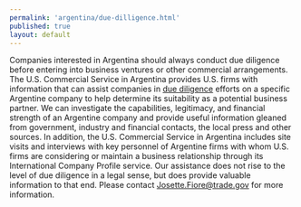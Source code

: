```yaml
---
permalink: 'argentina/due-dilligence.html'
published: true
layout: default
---
```

Companies interested in Argentina should always conduct due diligence before entering into business ventures or other commercial arrangements. The U.S. Commercial Service in Argentina provides U.S. firms with information that can assist companies in [due diligence](http://export.gov/argentina/servicesforu.s.companies/eg_ar_021794.asp) efforts on a specific Argentine company to help determine its suitability as a potential business partner. We can investigate the capabilities, legitimacy, and financial strength of an Argentine company and provide useful information gleaned from government, industry and financial contacts, the local press and other sources. In addition, the U.S. Commercial Service in Argentina includes site visits and interviews with key personnel of Argentine firms with whom U.S. firms are considering or maintain a business relationship through its International Company Profile service. Our assistance does not rise to the level of due diligence in a legal sense, but does provide valuable information to that end. Please contact [Josette.Fiore@trade.gov](Josette.Fiore@trade.gov) for more information.
